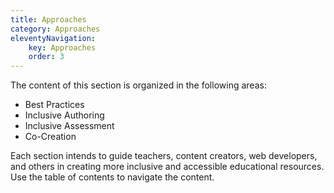 ```yaml
---
title: Approaches
category: Approaches
eleventyNavigation:
    key: Approaches
    order: 3
---
```

The content of this section is organized in the following areas:

* Best Practices
* Inclusive Authoring
* Inclusive Assessment
* Co-Creation

Each section intends to guide teachers, content creators, web developers, and others in creating more inclusive and
accessible educational resources. Use the table of contents to navigate the content.
